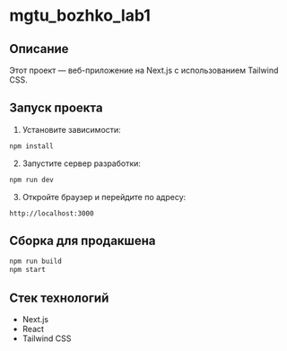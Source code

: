 # mgtu_bozhko_lab1

## Описание

Этот проект — веб-приложение на Next.js с использованием Tailwind CSS.

## Запуск проекта

1. Установите зависимости:

```bash
npm install
```

2. Запустите сервер разработки:

```bash
npm run dev
```

3. Откройте браузер и перейдите по адресу:

```
http://localhost:3000
```

## Сборка для продакшена

```bash
npm run build
npm start
```

## Стек технологий
- Next.js
- React
- Tailwind CSS
